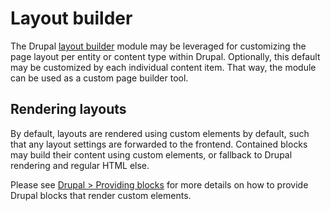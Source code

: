 # Layout builder

The Drupal [layout builder](https://www.drupal.org/docs/8/core/modules/layout-builder) module may be leveraged for customizing the page layout per entity or content type within Drupal. Optionally, this default may be customized by each individual content item. That way, the module can be used as a custom page builder tool.

## Rendering layouts

By default, layouts are rendered using custom elements by default, such that any layout settings are forwarded
to the frontend. Contained blocks may build their content using custom elements, or fallback to Drupal rendering 
and regular HTML else.

Please see [Drupal > Providing blocks](/drupal/providing-blocks) for more details on how to provide Drupal blocks that render custom elements.

